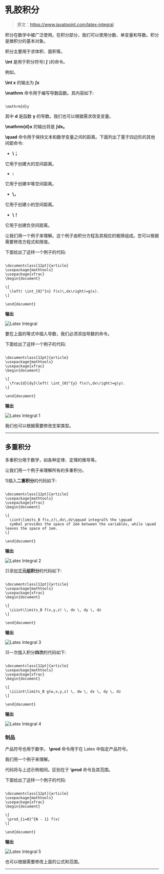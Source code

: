# 乳胶积分

> 原文：<https://www.javatpoint.com/latex-integral>

积分在数学中被广泛使用。在积分部分，我们可以使用分数、单变量和导数。积分是微积分的基本对象。

积分主要用于求体积、面积等。

**\int** 是用于积分符号( **∫** )的命令。

例如，

**\int x** 的输出为 **∫x**

**\mathrm** 命令用于编写导数函数。其内容如下:

```

\mathrm{d}y

```

其中 **d** 是函数 **y** 的导数。我们也可以根据需求改变变量。

**\mathrm{d}x** 的输出将是 **∫dx。**

**\quad** 命令用于保持文本和数学变量之间的距离。下面列出了基于四边形的其他间距命令:

*   **\；**

它用于创建大的空间距离。

*   **\:**

它用于创建中等空间距离。

*   **\，**

它用于创建小的空间距离。

*   **\！**

它用于创建负空间距离。

让我们用一个例子来理解。这个例子由积分方程及其相应的极限组成。您可以根据需要修改方程式和限值。

下面给出了这样一个例子的代码:

```

\documentclass[12pt]{article} 
\usepackage{mathtools}
\usepackage{xfrac}
\begin{document}

\[
  \left( \int_{0}^{n} f(x)\,dx\right)=g(x).
\]

\end{document}

```

**输出**

![Latex Integral](img/ba879e8674384caa07433dd6cb2b8463.png)

要在上面的等式中插入导数，我们必须添加导数的命令。

下面给出了这样一个例子的代码:

```

\documentclass[12pt]{article} 
\usepackage{mathtools}
\usepackage{xfrac}
\begin{document}

\[
  \frac{d}{dy}\left( \int_{0}^{y} f(x)\,dx\right)=g(y).
\]

\end{document}

```

**输出**

![Latex Integral 1](img/8dbb06ea9593c2668fd2b2a82f13d93b.png)

我们也可以根据需要修改支架类型。

* * *

## 多重积分

多重积分用于数学，如各种定律、定理的推导等。

让我们用一个例子来理解所有的多重积分。

1)插入**二重积分**的代码如下:

```

\documentclass[12pt]{article} 
\usepackage{mathtools}
\usepackage{xfrac}
\begin{document}

\[
  \iint\limits_B f(x,z)\,dx\,dz\qquad integral% the \qquad 
  symbol provides the space of 2em between the variables, while \quad leaves the space of 1em.
\]

\end{document}

```

**输出**

![Latex Integral 2](img/f8439512831e8e642f25e8e4ee5e9e65.png)

2)添加**三元组积分**的代码如下:

```

\documentclass[12pt]{article} 
\usepackage{mathtools}
\usepackage{xfrac}
\begin{document}

\[
  \iiint\limits_B f(x,y,z) \, dx \, dy \, dz
\]

\end{document}

```

**输出**

![Latex Integral 3](img/07c9d3d8d6487632e7494ed0b31f1469.png)

3)一次插入积分**四次**的代码如下:

```

\documentclass[12pt]{article} 
\usepackage{mathtools}
\usepackage{xfrac}
\begin{document}

\[
  \iiiint\limits_B g(w,x,y,z) \, dw \, dx \, dy \, dz
\]

\end{document}

```

**输出**

![Latex Integral 4](img/8fc752b49689b4683416aa445c0d228e.png)

### 制品

产品符号也用于数学。 **\prod** 命令用于在 Latex 中指定产品符号。

我们用一个例子来理解。

代码将与上述示例相同。区别在于 **\prod** 命令及其范围。

下面给出了这样一个例子的代码:

```

\documentclass[12pt]{article} 
\usepackage{mathtools}
\usepackage{xfrac}
\begin{document}

\[
 \prod_{i=0}^{N - 1} f(x)
\]

\end{document}

```

**输出**

![Latex Integral 5](img/6cb878703482a680b000210de505eeb4.png)

也可以根据需要修改上面的公式和范围。

* * *